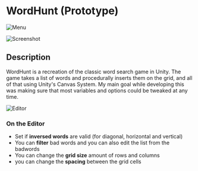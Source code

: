 # WordHunt (Prototype)

![Menu](https://i.imgur.com/zIGl8oJ.png)

![Screenshot](https://i.imgur.com/FfcRzFv.png)

## Description

WordHunt is a recreation of the classic word search game in Unity. The game takes a list of words and procedurally inserts them on the grid, and all of that using Unity's Canvas System. My main goal while developing this was making sure that most variables and options could be tweaked at any time.

![Editor](https://i.imgur.com/InvrQrs.png)

### On the Editor

* Set if **inversed words** are valid (for diagonal, horizontal and vertical)
* You can **filter** bad words and you can also edit the list from the badwords
* You can change the **grid size** amount of rows and columns
* you can change the **spacing** between the grid cells
